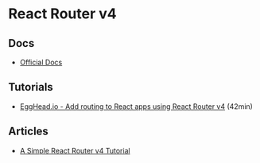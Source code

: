 React Router v4
================

Docs
-----

- [Official Docs](https://reacttraining.com/react-router/web)

Tutorials
---------

- [EggHead.io - Add routing to React apps using React Router v4](https://egghead.io/courses/add-routing-to-react-apps-using-react-router-v4) (42min)

Articles
---------

- [A Simple React Router v4 Tutorial](https://medium.com/@pshrmn/a-simple-react-router-v4-tutorial-7f23ff27adf)
